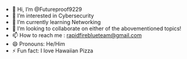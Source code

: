 - 👋 Hi, I’m @Futureproof9229
- 👀 I’m interested in Cybersecurity
- 🌱 I’m currently learning Networking
- 💞️ I’m looking to collaborate on either of the abovementioned topics!
- 📫 How to reach me : rapidfireblueteam@gmail.com
- 😄 Pronouns: He/Him
- ⚡ Fun fact: I love Hawaiian Pizza

<!---
Futureproof9229/Futureproof9229 is a ✨ special ✨ repository because its `README.md` (this file) appears on your GitHub profile.
You can click the Preview link to take a look at your changes.
--->
